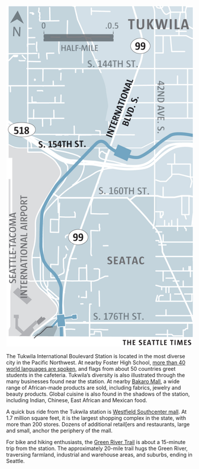 <aside class="map"><img src="./assets/maps/TukwilaStation-c.jpg"></aside>

<span class="dropcap">T</span>he Tukwila International Boulevard Station is located in the most diverse city in the Pacific Northwest. At nearby Foster High School, [more than 40 world languages are spoken](http://www.seattletimes.com/education-lab/the-revival-of-foster-high-a-school-filled-with-refugees-makes-a-comeback/), and flags from about 50 countries greet students in the cafeteria. Tukwila’s diversity is also illustrated through the many businesses found near the station. At nearby [Bakaro Mall](https://www.youtube.com/watch?v=F-n4akU0XwQ), a wide range of African-made products are sold, including fabrics, jewelry and beauty products. Global cuisine is also found in the shadows of the station, including Indian, Chinese, East African and Mexican food.
 
A quick bus ride from the Tukwila station is [Westfield Southcenter mall](https://www.westfield.com/southcenter). At 1.7 million square feet, it is the largest shopping complex in the state, with more than 200 stores. Dozens of additional retail[ers and restaurants, large and small, anchor the periphery of the mall.
 
For bike and hiking enthusiasts, the [Green River Trail](http://www.kingcounty.gov/services/parks-recreation/parks/trails/regional-trails/popular-trails/green-river.aspx) is about a 15-minute trip from the station. The approximately 20-mile trail hugs the Green River, traversing farmland, industrial and warehouse areas, and suburbs, ending in Seattle. 
